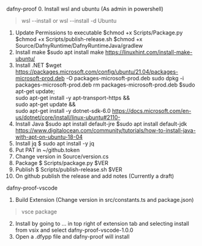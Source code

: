 dafny-proof
0. Install wsl and ubuntu (As admin in powershell)
>wsl --install
or
>wsl --install -d Ubuntu
1. Update Permissions to executable
$chmod +x Scripts/Package.py
$chmod +x Scripts/publish-release.sh
$chmod +x Source/DafnyRuntime/DafnyRuntimeJava/gradlew
2. Install make
$sudo apt install make
https://linuxhint.com/install-make-ubuntu/
3. Install .NET
$wget https://packages.microsoft.com/config/ubuntu/21.04/packages-microsoft-prod.deb -O packages-microsoft-prod.deb
sudo dpkg -i packages-microsoft-prod.deb
rm packages-microsoft-prod.deb
$sudo apt-get update; \
  sudo apt-get install -y apt-transport-https && \
  sudo apt-get update && \
  sudo apt-get install -y dotnet-sdk-6.0
https://docs.microsoft.com/en-us/dotnet/core/install/linux-ubuntu#2110-
4. Install Java
$sudo apt install default-jre
$sudo apt install default-jdk
https://www.digitalocean.com/community/tutorials/how-to-install-java-with-apt-on-ubuntu-18-04
5. Install jq
$ sudo apt install -y jq
6. Put PAT in ~/github.token
7. Change version in Source/version.cs
8. Package 
$ Scripts/package.py $VER
9. Publish
$ Scripts/publish-release.sh $VER
10. On github publish the release and add notes (Currently a draft)

dafny-proof-vscode
1. Build Extension 
(Change version in src/constants.ts and package.json)
> vsce package
2. Install by going to ... in top right of extension tab and selecting install from vsix and select dafny-proof-vscode-1.0.0
3. Open a .dfypp file and dafny-proof will install
